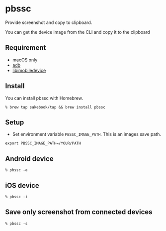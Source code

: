 # pbssc
Provide screenshot and copy to clipboard.

You can get the device image from the CLI and copy it to the clipboard

## Requirement
- macOS only
- [adb](https://developer.android.com/studio/command-line/adb)
- [libimobiledevice](https://github.com/libimobiledevice/libimobiledevice)

## Install

You can install pbssc with Homebrew.

```
% brew tap sakebook/tap && brew install pbssc
```

## Setup
- Set environment variable `PBSSC_IMAGE_PATH`. This is an images save path.

```
export PBSSC_IMAGE_PATH=/YOUR/PATH
```

## Android device

```
% pbssc -a
```

## iOS device

```
% pbssc -i
```
## Save only screenshot from connected devices

```
% pbssc -s
```
